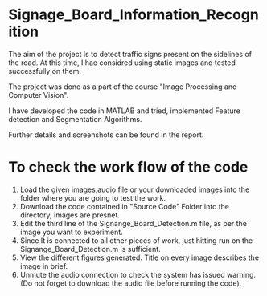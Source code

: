 # Signage_Board_Information_Recognition
The aim of the project is to detect traffic signs present on the sidelines of the road. At this time, I hae considred using static images and tested successfully on them. 

The project was done as a part of the course "Image Processing and Computer Vision".

I have developed the code in MATLAB and tried, implemented Feature detection and Segmentation Algorithms.

Further details and screenshots can be found in the report.

# To check the work flow of the code
1. Load the given images,audio file or your downloaded images into the folder where you are going to test the work.
2. Download the code contained in "Source Code" Folder into the directory, images are presnet.
2. Edit the third line of the Signange_Board_Detection.m file, as per the image you want to experiment.
3. Since It is connected to all other pieces of work, just hitting run on the Signange_Board_Detection.m is sufficient.
4. View the different figures generated. Title on every image describes the image in brief.
5. Unmute the audio connection to check the system has issued warning.(Do not forget to download the audio file before running the code).

